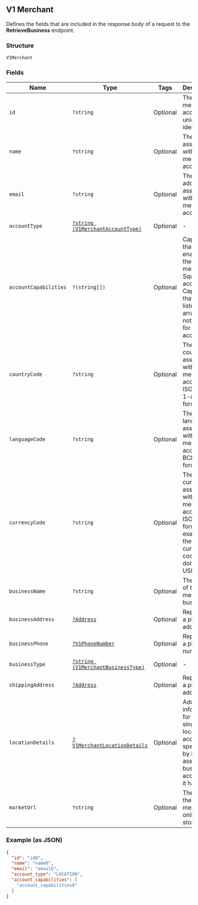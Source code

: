 ## V1 Merchant

Defines the fields that are included in the response body of
a request to the **RetrieveBusiness** endpoint.

### Structure

`V1Merchant`

### Fields

| Name | Type | Tags | Description | Getter | Setter |
|  --- | --- | --- | --- | --- | --- |
| `id` | `?string` | Optional | The merchant account's unique identifier. | getId(): ?string | setId(?string id): void |
| `name` | `?string` | Optional | The name associated with the merchant account. | getName(): ?string | setName(?string name): void |
| `email` | `?string` | Optional | The email address associated with the merchant account. | getEmail(): ?string | setEmail(?string email): void |
| `accountType` | [`?string (V1MerchantAccountType)`](/doc/models/v1-merchant-account-type.md) | Optional | -  | getAccountType(): ?string | setAccountType(?string accountType): void |
| `accountCapabilities` | `?(string[])` | Optional | Capabilities that are enabled for the merchant's Square account. Capabilities that are not listed in this array are not enabled for the account. | getAccountCapabilities(): ?array | setAccountCapabilities(?array accountCapabilities): void |
| `countryCode` | `?string` | Optional | The country associated with the merchant account, in ISO 3166-1-alpha-2 format. | getCountryCode(): ?string | setCountryCode(?string countryCode): void |
| `languageCode` | `?string` | Optional | The language associated with the merchant account, in BCP 47 format. | getLanguageCode(): ?string | setLanguageCode(?string languageCode): void |
| `currencyCode` | `?string` | Optional | The currency associated with the merchant account, in ISO 4217 format. For example, the currency code for US dollars is USD. | getCurrencyCode(): ?string | setCurrencyCode(?string currencyCode): void |
| `businessName` | `?string` | Optional | The name of the merchant's business. | getBusinessName(): ?string | setBusinessName(?string businessName): void |
| `businessAddress` | [`?Address`](/doc/models/address.md) | Optional | Represents a physical address. | getBusinessAddress(): ?Address | setBusinessAddress(?Address businessAddress): void |
| `businessPhone` | [`?V1PhoneNumber`](/doc/models/v1-phone-number.md) | Optional | Represents a phone number. | getBusinessPhone(): ?V1PhoneNumber | setBusinessPhone(?V1PhoneNumber businessPhone): void |
| `businessType` | [`?string (V1MerchantBusinessType)`](/doc/models/v1-merchant-business-type.md) | Optional | -  | getBusinessType(): ?string | setBusinessType(?string businessType): void |
| `shippingAddress` | [`?Address`](/doc/models/address.md) | Optional | Represents a physical address. | getShippingAddress(): ?Address | setShippingAddress(?Address shippingAddress): void |
| `locationDetails` | [`?V1MerchantLocationDetails`](/doc/models/v1-merchant-location-details.md) | Optional | Additional information for a single-location account specified by its associated business account, if it has one. | getLocationDetails(): ?V1MerchantLocationDetails | setLocationDetails(?V1MerchantLocationDetails locationDetails): void |
| `marketUrl` | `?string` | Optional | The URL of the merchant's online store. | getMarketUrl(): ?string | setMarketUrl(?string marketUrl): void |

### Example (as JSON)

```json
{
  "id": "id0",
  "name": "name0",
  "email": "email6",
  "account_type": "LOCATION",
  "account_capabilities": [
    "account_capabilities8"
  ]
}
```

